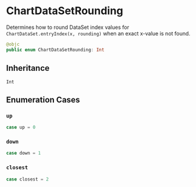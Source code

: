# ChartDataSetRounding

Determines how to round DataSet index values for `ChartDataSet.entryIndex(x, rounding)` when an exact x-value is not found.

``` swift
@objc
public enum ChartDataSetRounding: Int
```

## Inheritance

`Int`

## Enumeration Cases

### `up`

``` swift
case up = 0
```

### `down`

``` swift
case down = 1
```

### `closest`

``` swift
case closest = 2
```
